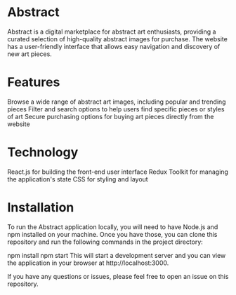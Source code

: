 # Abstract
Abstract is a digital marketplace for abstract art enthusiasts, providing a curated selection of high-quality abstract images for purchase. The website has a user-friendly interface that allows easy navigation and discovery of new art pieces.

# Features
Browse a wide range of abstract art images, including popular and trending pieces
Filter and search options to help users find specific pieces or styles of art
Secure purchasing options for buying art pieces directly from the website
# Technology
React.js for building the front-end user interface
Redux Toolkit for managing the application's state
CSS for styling and layout
# Installation
To run the Abstract application locally, you will need to have Node.js and npm installed on your machine. Once you have those, you can clone this repository and run the following commands in the project directory:


npm install
npm start
This will start a development server and you can view the application in your browser at http://localhost:3000.

If you have any questions or issues, please feel free to open an issue on this repository.
